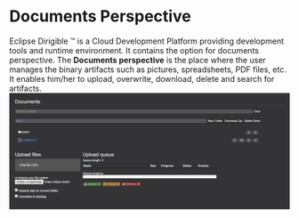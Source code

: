 # Documents Perspective
Eclipse Dirigible ™ is a Cloud Development Platform providing development tools and runtime environment. 
It contains the option for documents perspective.
The **Documents perspective** is the place where the user manages the binary artifacts such as pictures, spreadsheets, PDF files, etc.
It enables him/her to upload, overwrite, download, delete and search for artifacts.
![alt text](view.PNG)
